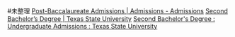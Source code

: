 #未整理
[Post-Baccalaureate Admissions | Admissions - Admissions](https://admissions.tamu.edu/apply/post-baccalaureate-admissions)
[Second Bachelor’s Degree | Texas State University](https://mycatalog.txstate.edu/undergraduate/general-information/admissions/second-bachelors-degree/)
[Second Bachelor's Degree : Undergraduate Admissions : Texas State University](https://www.admissions.txst.edu/future-students/other-admission-types/second-bachelors.html)